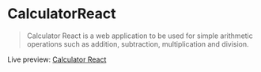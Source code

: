 # CalculatorReact
>Calculator React is a web application to be used for simple arithmetic operations such as addition, subtraction, multiplication and division.



Live preview: <a href="https://reacthappencalculator.netlify.app/
">Calculator React</a><br></p>



